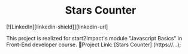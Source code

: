 <h1 align="center"> Stars Counter </h1>
[![LinkedIn][linkedin-shield]][linkedin-url]



This project is realized for start2Impact's module "Javascript Basics" in Front-End developer course.
🔗Project Link: [Stars Counter] (https://...);
